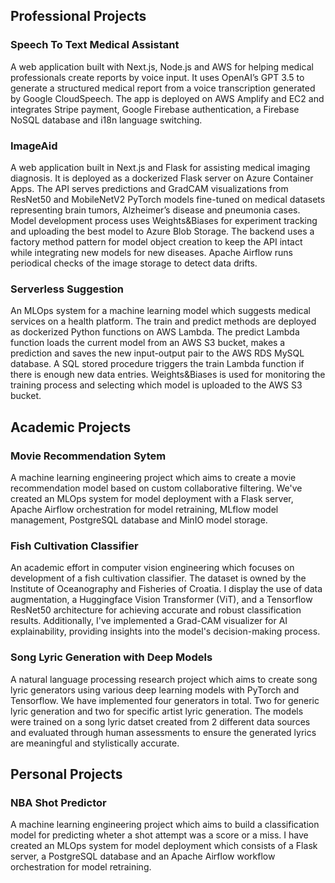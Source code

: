 ## Professional Projects

### Speech To Text Medical Assistant

A web application built with Next.js, Node.js and AWS for helping medical professionals create reports by voice input. It uses OpenAI’s GPT 3.5 to generate a structured medical report from a voice transcription generated by Google CloudSpeech. The app is deployed on AWS Amplify and EC2 and integrates Stripe payment, Google Firebase authentication, a Firebase NoSQL database and i18n language switching.

### ImageAid

A web application built in Next.js and Flask for assisting medical imaging diagnosis. It is deployed as a dockerized Flask server on Azure Container Apps. The API serves predictions and GradCAM visualizations from ResNet50 and MobileNetV2 PyTorch models fine-tuned on medical datasets representing brain tumors, Alzheimer’s
disease and pneumonia cases. Model development process uses Weights&Biases for experiment tracking and uploading the best model to Azure Blob Storage. The backend uses a factory method pattern for model object creation to keep the API intact while integrating new models for new diseases. Apache Airflow runs periodical checks of the image storage to detect data drifts.

### Serverless Suggestion

An MLOps system for a machine learning model which suggests medical services on a health platform. The train and predict methods are deployed as dockerized Python functions on AWS Lambda. The predict Lambda function loads the current model from an AWS S3 bucket, makes a prediction and saves the new input-output pair to the AWS RDS MySQL database. A SQL stored procedure triggers the train Lambda function if there is enough new data entries. Weights&Biases is used for monitoring the training process and selecting which model is uploaded to the AWS S3 bucket.

## Academic Projects

### Movie Recommendation Sytem

A machine learning engineering project which aims to create a movie recommendation model based on custom collaborative filtering. We've created an MLOps system for model deployment with a Flask server, Apache Airflow orchestration for model retraining, MLflow model management, PostgreSQL database and MinIO model storage.

### Fish Cultivation Classifier

An academic effort in computer vision engineering which focuses on development of a fish cultivation classifier. The dataset is owned by the Institute of Oceanography and Fisheries of Croatia. I display the use of data augmentation, a Huggingface Vision Transformer (ViT), and a Tensorflow ResNet50 architecture for achieving accurate and robust classification results. Additionally, I've implemented a Grad-CAM visualizer for AI explainability, providing insights into the model's decision-making process.

### Song Lyric Generation with Deep Models

A natural language processing research project which aims to create song lyric generators using various deep learning models with PyTorch and Tensorflow. We have implemented four generators in total. Two for generic lyric generation and two for specific artist lyric generation. The models were trained on a song lyric datset created from 2 different data sources and evaluated through human assessments to ensure the generated lyrics are meaningful and stylistically accurate.

## Personal Projects

### NBA Shot Predictor

A machine learning engineering project which aims to build a classification model for predicting wheter a shot attempt was a score or a miss. I have created an MLOps system for model deployment which consists of a Flask server, a PostgreSQL database and an Apache Airflow workflow orchestration for model retraining.
